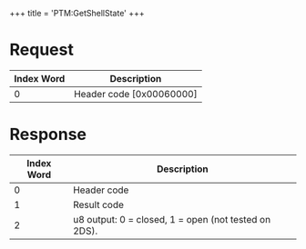 +++
title = 'PTM:GetShellState'
+++

# Request

| Index Word | Description                |
|------------|----------------------------|
| 0          | Header code \[0x00060000\] |

# Response

| Index Word | Description                                          |
|------------|------------------------------------------------------|
| 0          | Header code                                          |
| 1          | Result code                                          |
| 2          | u8 output: 0 = closed, 1 = open (not tested on 2DS). |